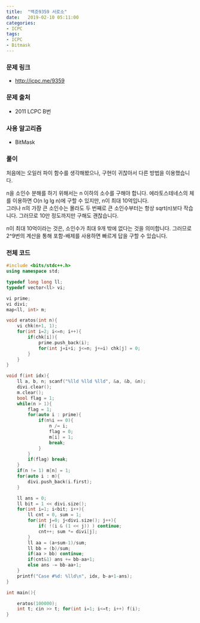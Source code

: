 ```yaml
---
title:  "백준9359 서로소"
date:   2019-02-10 05:11:00
categories:
- ICPC
tags:
- ICPC
- Bitmask
---
```


### 문제 링크
* http://icpc.me/9359

### 문제 출처
* 2011 LCPC B번

### 사용 알고리즘
* BitMask

### 풀이
처음에는 오일러 파이 함수를 생각해봤으나, 구현이 귀찮아서 다른 방법을 이용했습니다.

n을 소인수 분해를 하기 위해서는 n 이하의 소수를 구해야 합니다. 에라토스테네스의 체를 이용하면 O(n lg lg n)에 구할 수 있지만, n이 최대 10억입니다.<br>
그러나 n의 가장 큰 소인수는 몰라도 두 번째로 큰 소인수부터는 항상 sqrt(n)보다 작습니다. 그러므로 10만 정도까지만 구해도 괜찮습니다.

n이 최대 10억이라는 것은, 소인수가 최대 9개 밖에 없다는 것을 의미합니다. 그러므로 2^9번의 계산을 통해 포함-배제를 사용하면 빠르게 답을 구할 수 있습니다.

### 전체 코드
```cpp
#include <bits/stdc++.h>
using namespace std;

typedef long long ll;
typedef vector<ll> vi;

vi prime;
vi divi;
map<ll, int> m;

void eratos(int n){
	vi chk(n+1, 1);
	for(int i=2; i<=n; i++){
		if(chk[i]){
			prime.push_back(i);
			for(int j=i+i; j<=n; j+=i) chk[j] = 0;
		}
	}
}

void f(int idx){
	ll a, b, n; scanf("%lld %lld %lld", &a, &b, &n);
	divi.clear();
	m.clear();
	bool flag = 1;
	while(n > 1){
		flag = 1;
		for(auto i : prime){
			if(n%i == 0){
				n /= i;
				flag = 0;
				m[i] = 1;
				break;
			}
		}
		if(flag) break;
	}
	if(n != 1) m[n] = 1;
	for(auto i : m){
		divi.push_back(i.first);
	}

	ll ans = 0;
	ll bit = 1 << divi.size();
	for(int i=1; i<bit; i++){
		ll cnt = 0, sum = 1;
		for(int j=0; j<divi.size(); j++){
			if( !(i & (1 << j)) ) continue;
			cnt++; sum *= divi[j];
		}
		ll aa = (a+sum-1)/sum;
		ll bb = (b)/sum;
		if(aa > bb) continue;
		if(cnt&1) ans += bb-aa+1;
		else ans -= bb-aa+1;
	}
	printf("Case #%d: %lld\n", idx, b-a+1-ans);
}

int main(){

	eratos(100000);
	int t; cin >> t; for(int i=1; i<=t; i++) f(i);
}
```
